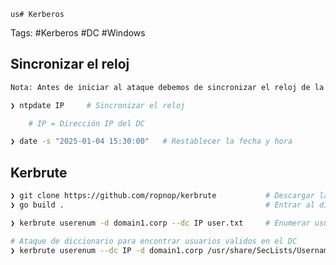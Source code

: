	us# Kerberos 

Tags: #Kerberos #DC #Windows 

## Sincronizar el reloj 

```bash 
Nota: Antes de iniciar al ataque debemos de sincronizar el reloj de la maquina de atacante con el AD

❯ ntpdate IP     # Sincronizar el reloj 

	# IP = Dirección IP del DC

❯ date -s "2025-01-04 15:30:00"   # Restablecer la fecha y hora
```

## Kerbrute 

```bash 
❯ git clone https://github.com/ropnop/kerbrute           # Descargar la herramienta
❯ go build .                                             # Entrar al dir 'kerbrute' y compilarlo 
```

```bash 
❯ kerbrute userenum -d domain1.corp --dc IP user.txt     # Enumerar usuarios validos en el DC 

# Ataque de diccionario para encontrar usuarios validos en el DC
❯ kerbrute userenum --dc IP -d domain1.corp /usr/share/SecLists/Usernames/xato-net-10-million-usernames.txt 
```